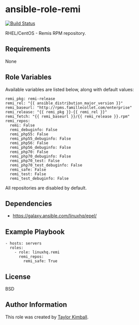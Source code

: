 # ansible-role-remi

[![Build Status](https://travis-ci.org/linuxhq/ansible-role-remi.svg?branch=master)](https://travis-ci.org/linuxhq/ansible-role-remi)

RHEL/CentOS - Remis RPM repository.

## Requirements

None

## Role Variables

Available variables are listed below, along with default values:

    remi_pkg: remi-release
    remi_rel: "{{ ansible_distribution_major_version }}"
    remi_baseurl: "http://rpms.famillecollet.com/enterprise"
    remi_release: "{{ remi_pkg }}-{{ remi_rel }}"
    remi_fetch: "{{ remi_baseurl }}/{{ remi_release }}.rpm"
    remi_repos:
      remi: False
      remi_debuginfo: False
      remi_php55: False
      remi_php55_debuginfo: False
      remi_php56: False
      remi_php56_debuginfo: False
      remi_php70: False
      remi_php70_debuginfo: False
      remi_php70_test: False
      remi_php70_test_debuginfo: False
      remi_safe: False
      remi_test: False
      remi_test_debuginfo: False

All repositories are disabled by default.

## Dependencies

 * https://galaxy.ansible.com/linuxhq/epel/

## Example Playbook

    - hosts: servers
      roles:
        - role: linuxhq.remi
          remi_repos:
            remi_safe: True

## License

BSD

## Author Information

This role was created by [Taylor Kimball](http://www.linuxhq.org).
